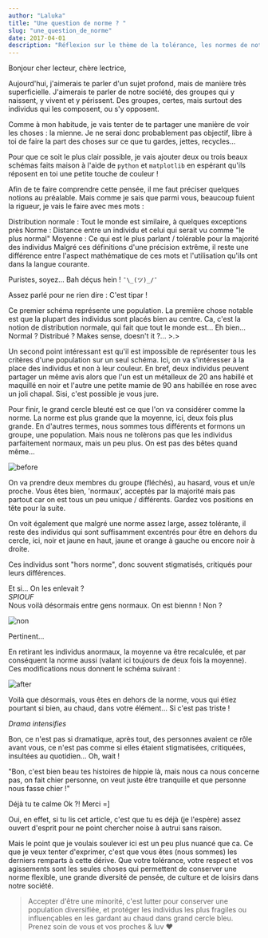 ```yaml
---
author: "Laluka"
title: "Une question de norme ? "
slug: "une_question_de_norme"
date: 2017-04-01
description: "Réflexion sur le thème de la tolérance, les normes de notre société et ce qu'elles impliquent. "
---
```


Bonjour cher lecteur, chère lectrice,

Aujourd'hui, j'aimerais te parler d'un sujet profond, mais de manière très superficielle. J'aimerais te parler de notre société, des groupes qui y naissent, y vivent et y périssent. Des groupes, certes, mais surtout des individus qui les composent, ou s'y opposent.

Comme à mon habitude, je vais tenter de te partager une manière de voir les choses : la mienne. Je ne serai donc probablement pas objectif, libre à toi de faire la part des choses sur ce que tu gardes, jettes, recycles...

Pour que ce soit le plus clair possible, je vais ajouter deux ou trois beaux schémas faits maison à l'aide de `python` et `matplotlib` en espérant qu'ils réposent en toi une petite touche de couleur !

Afin de te faire comprendre cette pensée, il me faut préciser quelques notions au préalable. Mais comme je sais que parmi vous, beaucoup fuient la rigueur, je vais le faire avec mes mots :

Distribution normale : Tout le monde est similaire, à quelques exceptions près
Norme : Distance entre un individu et celui qui serait vu comme "le plus normal"
Moyenne : Ce qui est le plus parlant / tolérable pour la majorité des individus
Malgré ces définitions d'une précision extrême, il reste une différence entre l'aspect mathématique de ces mots et l'utilisation qu'ils ont dans la langue courante.

Puristes, soyez... Bah déçus hein ! `¯\_(ツ)_/¯`

Assez parlé pour ne rien dire : C'est tipar !

Ce premier schéma représente une population. La première chose notable est que la plupart des individus sont placés bien au centre. Ca, c'est la notion de distribution normale, qui fait que tout le monde est... Eh bien... Normal ? Distribué ? Makes sense, doesn't it ?... >.>

Un second point intéressant est qu'il est impossible de représenter tous les critères d'une population sur un seul schéma. Ici, on va s'intéresser à la place des individus et non à leur couleur. En bref, deux individus peuvent partager un même avis alors que l'un est un métalleux de 20 ans habillé et maquillé en noir et l'autre une petite mamie de 90 ans habillée en rose avec un joli chapal. Sisi, c'est possible je vous jure.

Pour finir, le grand cercle bleuté est ce que l'on va considérer comme la norme. La norme est plus grande que la moyenne, ici, deux fois plus grande. En d'autres termes, nous sommes tous différents et formons un groupe, une population. Mais nous ne tolèrons pas que les individus parfaitement normaux, mais un peu plus. On est pas des bêtes quand même...

<img class="img_big" src="/the_rest/standards/before.png" alt="before">

On va prendre deux membres du groupe (fléchés), au hasard, vous et un/e proche. Vous êtes bien, 'normaux', acceptés par la majorité mais pas partout car on est tous un peu unique / différents. Gardez vos positions en tête pour la suite.

On voit également que malgré une norme assez large, assez tolérante, il reste des individus qui sont suffisamment excentrés pour être en dehors du cercle, ici, noir et jaune en haut, jaune et orange à gauche ou encore noir à droite.

Ces individus sont "hors norme", donc souvent stigmatisés, critiqués pour leurs différences.

Et si... On les enlevait ?\
*SPIOUF*\
Nous voilà désormais entre gens normaux. On est biennn ! Non ?

<img class="img_small" src="/the_rest/standards/non.jpg" alt="non">

Pertinent...

En retirant les individus anormaux, la moyenne va être recalculée, et par conséquent la norme aussi (valant ici toujours de deux fois la moyenne). Ces modifications nous donnent le schéma suivant :

<img class="img_big" src="/the_rest/standards/after.png" alt="after">

Voilà que désormais, vous êtes en dehors de la norme, vous qui étiez pourtant si bien, au chaud, dans votre élément... Si c'est pas triste !

*Drama intensifies*

Bon, ce n'est pas si dramatique, après tout, des personnes avaient ce rôle avant vous, ce n'est pas comme si elles étaient stigmatisées, critiquées, insultées au quotidien... Oh, wait !

"Bon, c'est bien beau tes histoires de hippie là, mais nous ca nous concerne pas, on fait chier personne, on veut juste être tranquille et que personne nous fasse chier !"

Déjà tu te calme Ok ?! Merci =]

Oui, en effet, si tu lis cet article, c'est que tu es déjà (je l'espère) assez ouvert d'esprit pour ne point chercher noise à autrui sans raison.

Mais le point que je voulais soulever ici est un peu plus nuancé que ca. Ce que je veux tenter d'exprimer, c'est que vous êtes (nous sommes) les derniers remparts à cette dérive. Que votre tolérance, votre respect et vos agissements sont les seules choses qui permettent de conserver une norme flexible, une grande diversité de pensée, de culture et de loisirs dans notre société.

 > Accepter d'être une minorité, c'est lutter  pour conserver une population diversifiée, et protéger les individus les plus fragiles ou influençables en les gardant au chaud dans grand cercle bleu. \
 Prenez soin de vous et vos proches & luv ❤
